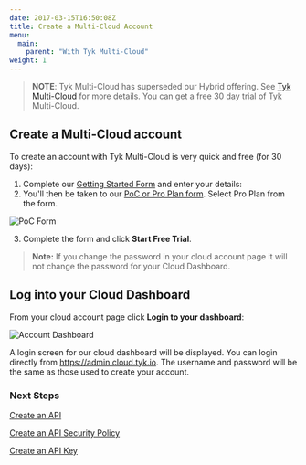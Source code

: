 ```yaml
---
date: 2017-03-15T16:50:08Z
title: Create a Multi-Cloud Account
menu: 
  main:
    parent: "With Tyk Multi-Cloud"
weight: 1
---
```


> **NOTE**: Tyk Multi-Cloud has superseded our Hybrid offering. See [Tyk Multi-Cloud](https://tyk.io/api-gateway/cloud/#multi-cloud) for more details. You can get a free 30 day trial of Tyk Multi-Cloud.

## <a name="create-an-account"></a>Create a Multi-Cloud account

To create an account with Tyk Multi-Cloud is very quick and free (for 30 days):

1. Complete our [Getting Started Form](https://pages.tyk.io/get-started-with-tyk) and enter your details:
2. You'll then be taken to our [PoC or Pro Plan form](https://signup.tyk.io/api-gateway/cloud/#cloud). Select Pro Plan from the form.

![PoC Form](/docs/img/dashboard/system-management/pro_plan_select.png)

3. Complete the form and click **Start Free Trial**.

> **Note:** If you change the password in your cloud account page it will not change the password for your Cloud Dashboard.

## <a name="log-into-your-cloud-dashboard"></a>Log into your Cloud Dashboard 

From your cloud account page click **Login to your dashboard**:

![Account Dashboard](/docs/img/dashboard/system-management/new_account_overview.png)

A login screen for our cloud dashboard will be displayed. You can login directly from <https://admin.cloud.tyk.io>. The username and password will be the same as those used to create your account.

### Next Steps

[Create an API](https://tyk.io/docs/try-out-tyk/tutorials/create-api/)

[Create an API Security Policy](/docs/try-out-tyk/tutorials/create-security-policy/)

[Create an API Key](/docs/try-out-tyk/tutorials/create-api-key/)